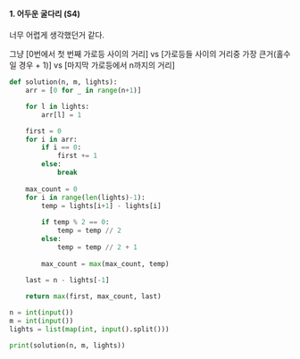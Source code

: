 #### 1. 어두운 굴다리 (S4)

너무 어렵게 생각했던거 같다.

그냥 [0번에서 첫 번째 가로등 사이의 거리] vs [가로등들 사이의 거리중 가장 큰거(홀수일 경우 + 1)] vs [마지막 가로등에서 n까지의 거리]

```python
def solution(n, m, lights):
    arr = [0 for _ in range(n+1)]

    for l in lights:
        arr[l] = 1

    first = 0
    for i in arr:
        if i == 0:
            first += 1
        else:
            break
    
    max_count = 0
    for i in range(len(lights)-1):
        temp = lights[i+1] - lights[i]
        
        if temp % 2 == 0:
            temp = temp // 2
        else:
            temp = temp // 2 + 1
        
        max_count = max(max_count, temp)
    
    last = n - lights[-1]

    return max(first, max_count, last)

n = int(input())
m = int(input())
lights = list(map(int, input().split()))

print(solution(n, m, lights))
```
